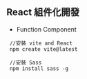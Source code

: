 ## React 組件化開發 
* Function Component

```
 //安裝 vite and React 
 npm create vite@latest 
```

```
 //安裝 Sass
 npm install sass -g
```